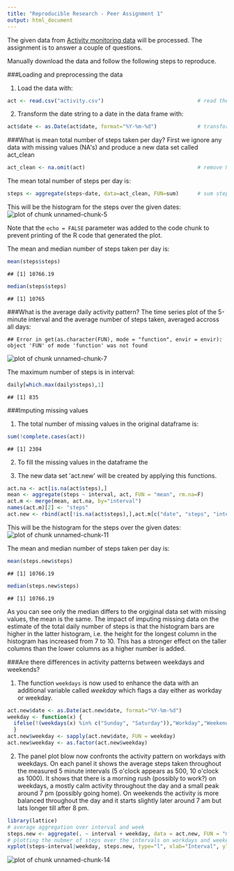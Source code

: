 ```yaml
---
title: "Reproducible Research - Peer Assignment 1"
output: html_document
---
```


The given data from [Activity monitoring data](https://d396qusza40orc.cloudfront.net/repdata%2Fdata%2Factivity.zip) will be processed. The assignment is to answer a couple of questions.

Manually download the data and follow the following steps to reproduce.

###Loading and preprocessing the data
1. Load the data with:


```r
act <- read.csv("activity.csv")                              # read the data from file 'activity.csv'
```

2. Transform the date string to a date in the data frame with:

```r
act$date <- as.Date(act$date, format="%Y-%m-%d")             # transform the date column into a type date
```


###What is mean total number of steps taken per day?
First we ignore any data with missing values (NA's) and produce a new data set called act_clean

```r
act_clean <- na.omit(act)                                    # remove NA's
```
The mean total number of steps per day is:

```r
steps <- aggregate(steps~date, data=act_clean, FUN=sum)      # sum steps per date
```
This will be the histogram for the steps over the given dates:
![plot of chunk unnamed-chunk-5](figure/unnamed-chunk-5-1.png) 

Note that the `echo = FALSE` parameter was added to the code chunk to prevent printing of the R code that generated the plot.

The mean and median number of steps taken per day is:

```r
mean(steps$steps)
```

```
## [1] 10766.19
```

```r
median(steps$steps)
```

```
## [1] 10765
```


###What is the average daily activity pattern?
The time series plot of the 5-minute interval and the average number of steps taken, averaged accross all days:

```
## Error in get(as.character(FUN), mode = "function", envir = envir): object 'FUN' of mode 'function' was not found
```

![plot of chunk unnamed-chunk-7](figure/unnamed-chunk-7-1.png) 

The maximum number of steps is in interval:

```r
daily[which.max(daily$steps),1]
```

```
## [1] 835
```

###Imputing missing values
1. The total number of missing values in the original dataframe is:

```r
sum(!complete.cases(act))
```

```
## [1] 2304
```
2. To fill the missing values in the dataframe the 

3. The new data set 'act.new' will be created by applying this functions.

```r
act.na <- act[is.na(act$steps),]                                                # create an 'na' data set which NA observations
mean <- aggregate(steps ~ interval, act, FUN = "mean", rm.na=F)                 # create the average of steps along the interval
act.m <- merge(mean, act.na, by="interval")                                     # merge the means with the 'na' data set
names(act.m)[2] <- "steps"                                                      # rename the column 'steps.x' to 'steps'
act.new <- rbind(act[!is.na(act$steps),],act.m[c("date", "steps", "interval")]) # create the new data set
```

This will be the histogram for the steps over the given dates:
![plot of chunk unnamed-chunk-11](figure/unnamed-chunk-11-1.png) 

The mean and median number of steps taken per day is:

```r
mean(steps.new$steps)
```

```
## [1] 10766.19
```

```r
median(steps.new$steps)
```

```
## [1] 10766.19
```
As you can see only the median differs to the orgiginal data set with missing values, the mean is the same.
The impact of imputing missing data on the estimate of the total daily number of steps is that the histogram bars are higher in the latter histogram, i.e. the height for the longest column in the histogram has increased from 7 to 10. This has a stronger effect on the taller columns than the lower columns as a higher number is added.

###Are there differences in activity patterns between weekdays and weekends?
1. The function `weekdays` is now used to enhance the data with an additional variable called *weekday* which flags a day either as workday or weekday.

```r
act.new$date <- as.Date(act.new$date, format="%Y-%m-%d")                      # transform the date string into a date type
weekday <- function(x) {                                                      # define the function weekdays   
  ifelse(!(weekdays(x) %in% c("Sunday", "Saturday")),"Workday","Weekend")
  }
act.new$weekday <- sapply(act.new$date, FUN = weekday)                        # add the column weekday                                            
act.new$weekday <- as.factor(act.new$weekday)                                 # transform the new column into a factor type
```

2. The panel plot blow now confronts the activity pattern on workdays with weekdays. On each panel it shows the average steps taken throughout the measured 5 minute intervals (5 o'clock appears as 500, 10 o'clock as 1000). It shows that there is a morning rush (possibly to work?) on weekdays, a mostly calm activity throughout the day and a small peak around 7 pm (possibly going home). On weekends the activity is more balanced throughout the day and it starts slightly later around 7 am but lats longer till after 8 pm.


```r
library(lattice)                                                              # need to load the library for lattice plotting
# average aggregation over interval and week
steps.new <- aggregate(. ~ interval + weekday, data = act.new, FUN = "mean")[c("interval","weekday","steps")]
# plotting the nubmer of steps over the intervals on workdays and weekends
xyplot(steps~interval|weekday, steps.new, type="l", xlab="Interval", ylab="Number of steps", layout=c(1,2))
```

![plot of chunk unnamed-chunk-14](figure/unnamed-chunk-14-1.png) 
